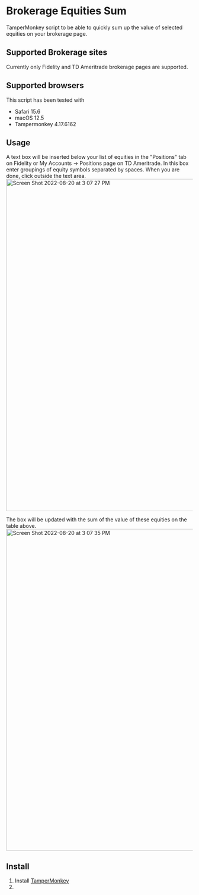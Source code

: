 # Brokerage Equities Sum

TamperMonkey script to be able to quickly sum up the value of selected equities on your brokerage page.

## Supported Brokerage sites

Currently only Fidelity and TD Ameritrade brokerage pages are supported.

## Supported browsers

This script has been tested with 
- Safari 15.6
- macOS 12.5
- Tampermonkey 4.17.6162

## Usage

A text box will be inserted below your list of equities in the "Positions" tab on Fidelity or My Accounts -> Positions page on TD Ameritrade.
In this box enter groupings of equity symbols separated by spaces. 
When you are done, click outside the text area.
<img width="893" alt="Screen Shot 2022-08-20 at 3 07 27 PM" src="https://user-images.githubusercontent.com/695749/185764401-1032e6ed-7639-4f13-9ac1-59405604051b.png">

The box will be updated with the sum of the value of these equities on the table above.
<img width="865" alt="Screen Shot 2022-08-20 at 3 07 35 PM" src="https://user-images.githubusercontent.com/695749/185764403-0bf9957f-a922-4757-8c33-5359c9e3fc79.png">


## Install

1. Install [TamperMonkey](https://www.tampermonkey.net)
1. 

